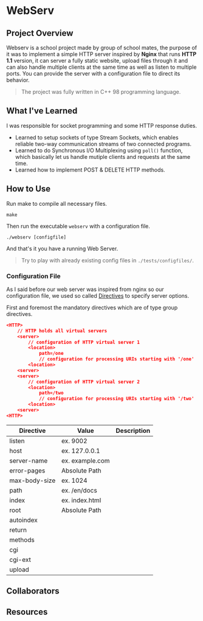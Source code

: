# WebServ

## Project Overview

Webserv is a school project made by group of school mates, the purpose of it was to implement a simple HTTP server inspired by **Nginx** that runs **HTTP 1.1** version, it can server a fully static website, upload files through it and can also handle multiple clients at the same time as well as listen to multiple ports. You can provide the server with a configuration file to direct its behavior.

> The project was fully written in C++ 98 programming language.

## What I've Learned

I was responsible for socket programming and some HTTP response duties.

- Learned to setup sockets of type Stream Sockets, which enables reliable two-way communication streams of two connected programs.
- Learned to do Synchronous I/O Multiplexing using `poll()` function, which basically let us handle mutiple clients and requests at the same time.
- Learned how to implement POST & DELETE HTTP methods.

## How to Use

Run make to compile all necessary files.

```console
make
```

Then run the executable `webserv` with a configuration file.

```console
./webserv [configfile]
```

And that's it you have a running Web Server.

> Try to play with already existing config files in `./tests/configfiles/`.

### Configuration File

As I said before our web server was inspired from nginx so our configuration file, we used so called [Directives](https://docs.nginx.com/nginx/admin-guide/basic-functionality/managing-configuration-files/) to specify server options.

First and foremost the mandatory directives which are of type group directives.

```json
<HTTP>
	// HTTP holds all virtual servers
	<server>
		// configuration of HTTP virtual server 1  
		<location>
			path=/one
			// configuration for processing URIs starting with '/one'
		<location>
	<server>
	<server>
		// configuration of HTTP virtual server 2  
		<location>
			path=/two
			// configuration for processing URIs starting with '/two'
		<location>
	<server>
<HTTP>
```

| Directive		 | Value			| Description |
| -------------- | ---------------- | ----------- |
| listen		 | ex. 9002			|				|
| host			 | ex. 127.0.0.1	|				|
| server-name 	 | ex. example.com  |				|
| error-pages 	 | Absolute Path    |				|
| max-body-size	 | ex. 1024			|				|
| path			 | ex. /en/docs		|				|
| index			 | ex. index.html	|				|
| root 			 | Absolute Path	|				|
| autoindex 	 |		|				|
| return 		 |		|				|
| methods 		 |		|				|
| cgi 			 |		|				|
| cgi-ext 		 |		|				|
| upload 		 |		|				|


## Collaborators

## Resources